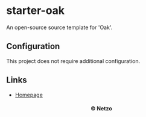 # starter-oak

An open-source source template for 'Oak'.

## Configuration

This project does not require additional configuration.

## Links

- [Homepage](https://app.netzo.io/templates/starter-oak)

<div align="center">
  <h4>© Netzo</h4>
</div>
